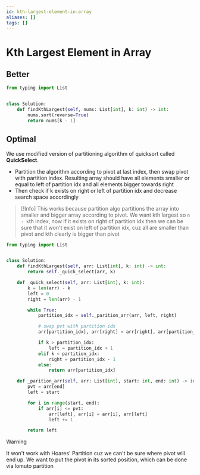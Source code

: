 ```yaml
---
id: kth-largest-element-in-array
aliases: []
tags: []
---
```


# Kth Largest Element in Array

## Better

```python
from typing import List


class Solution:
    def findKthLargest(self, nums: List[int], k: int) -> int:
        nums.sort(reverse=True)
        return nums[k - 1]
```

## Optimal

We use modified version of partitioning algorithm of quicksort called **QuickSelect**.

- Partition the algorithm according to pivot at last index, then swap pivot
  with partition index. Resulting array should have all elements smaller or equal
  to left of partition idx and all elements bigger towards right
- Then check if k exists on right or left of partition idx and decrease
  search space accordingly

> [!Info]
> This works because partition algo partitions the array into smaller and bigger
> array according to pivot. We want kth largest so `n - k`th index, now if
> it exists on right of partition idx then we can be sure that it won't exist
> on left of partition idx, cuz all are smaller than pivot and kth clearly
> is bigger than pivot

```python
from typing import List


class Solution:
    def findKthLargest(self, arr: List[int], k: int) -> int:
        return self._quick_select(arr, k)

    def _quick_select(self, arr: List[int], k: int):
        k = len(arr) - k
        left = 0
        right = len(arr) - 1

        while True:
            partition_idx = self._parition_arr(arr, left, right)

            # swap pvt with partition idx
            arr[partition_idx], arr[right] = arr[right], arr[partition_idx]

            if k > partition_idx:
                left = partition_idx + 1
            elif k < partition_idx:
                right = partition_idx - 1
            else:
                return arr[partition_idx]

    def _parition_arr(self, arr: List[int], start: int, end: int) -> int:
        pvt = arr[end]
        left = start

        for i in range(start, end):
            if arr[i] <= pvt:
                arr[left], arr[i] = arr[i], arr[left]
                left += 1

        return left
```

> [!WARNING]
> It won't work with Hoares' Partition cuz we can't be sure where pivot will
> end up. We want to put the pivot in its sorted position, which can be done
> via lomuto partition
